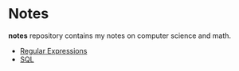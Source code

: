 # Notes

**notes** repository contains my notes on computer science and math.

* [Regular Expressions](https://github.com/alzed/notes/blob/master/regex.md)
* [SQL](https://github.com/alzed/notes/blob/master/sql.md)
